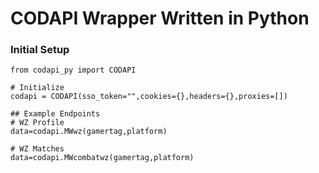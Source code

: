# CODAPI Wrapper Written in Python

### Initial Setup
```
from codapi_py import CODAPI

# Initialize
codapi = CODAPI(sso_token="",cookies={},headers={},proxies=[])

## Example Endpoints
# WZ Profile
data=codapi.MWwz(gamertag,platform)

# WZ Matches
data=codapi.MWcombatwz(gamertag,platform)
```
